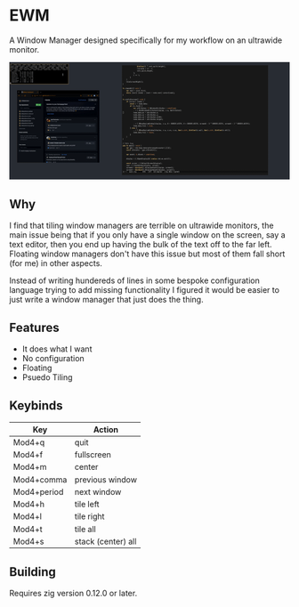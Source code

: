 # EWM

A Window Manager designed specifically for my workflow on an ultrawide monitor.

![Alt Text](gif.gif)

## Why
I find that tiling window managers are terrible on ultrawide monitors,
the main issue being that if you only have a single window on the
screen, say a text editor, then you end up having the bulk of the text
off to the far left. Floating window managers don't have this issue
but most of them fall short (for me) in other aspects.

Instead of writing hundereds of lines in some bespoke configuration
language trying to add missing functionality I figured it would be
easier to just write a window manager that just does the thing.

## Features
- It does what I want
- No configuration
- Floating
- Psuedo Tiling

## Keybinds

| Key         | Action             |
| ----------- | ------------------ |
| Mod4+q 	  | quit               |
| Mod4+f 	  | fullscreen         |
| Mod4+m 	  | center             |
| Mod4+comma  | previous window    |
| Mod4+period | next window        |
| Mod4+h 	  | tile left          |
| Mod4+l 	  | tile right         |
| Mod4+t 	  | tile all           |
| Mod4+s 	  | stack (center) all |

## Building
Requires zig version 0.12.0 or later.
